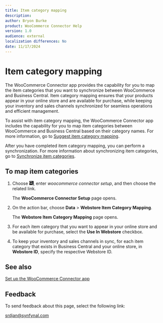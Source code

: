 ```yaml
---
title: Item category mapping
description: 
author: Bryon Burke
product: WooCommerce Connector Help
version: 1.0
audience: external
localization differences: No
date: 11/17/2024
---
```


<!-- markdownlint-disable MD006 MD007 MD009 MD024 MD025 MD033 -->
<!--// cspell:ignore  markdownlint allowfullscreen keyframes webstore woocommerce -->

# Item category mapping

The WooCommerce Connector app provides the capability for you to map the item categories that you want to synchronize between WooCommerce and Business Central. Item category mapping ensures that your products appear in your online store and are available for purchase, while keeping your inventory and sales channels synchronized for seamless operations and efficient management.

To assist with item category mapping, the WooCommerce Connector app includes the capability for you to map item categories between WooCommerce and Business Central based on their category names. For more information, go to [Suggest item category mapping](suggest-item-category-mapping.md).

After you have completed item category mapping, you can perform a synchronization. For more information about synchronizing item categories, go to [Synchronize item categories](synchronize-item-categories.md).

## To map item categories

1. Choose ![Lightbulb that opens the Tell Me feature.](media/ui-search/search_small.png "Tell me what you want to do"), enter <i>woocommerce connector setup</i>, and then choose the related link.

   The <b>WooCommerce Connector Setup</b> page opens.

1. On the action bar, choose <b>Data</b> > <b>Webstore Item Category Mapping</b>.

   The <b>Webstore Item Category Mapping</b> page opens.

1. For each item category that you want to appear in your online store and be available for purchase, select the <b>Use In Webstore</b> checkbox.

1. To keep your inventory and sales channels in sync, for each item category that exists in Business Central and your online store, in <b>Webstore ID</b>, specify the respective Webstore ID.

## See also

[Set up the WooCommerce Connector app](set-up-woocommerce-connector-app.md)  

## Feedback

To send feedback about this page, select the following link:

[srdjan@synfynal.com](mailto:srdjan@synfynal.com?subject=Documentation%20Feedback%20Product%20Docs:%20item-category-mapping)
